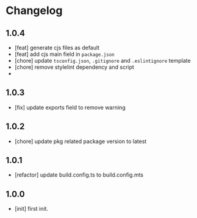 # Changelog

## 1.0.4

- [feat] generate cjs files as default
- [feat] add cjs main field in `package.json`
- [chore] update `tsconfig.json`, `.gitignore` and `.eslintignore` template
- [chore] remove stylelint dependency and script
- 

## 1.0.3

- [fix] update exports field to remove warning

## 1.0.2

- [chore] update pkg related package version to latest

## 1.0.1

- [refactor] update build.config.ts to build.config.mts

## 1.0.0

- [init] first init.

